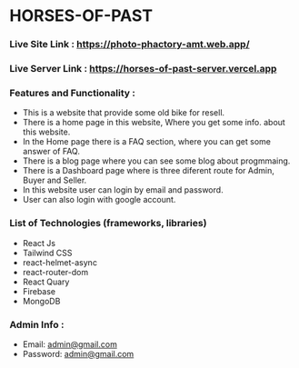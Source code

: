 # HORSES-OF-PAST #

### Live Site Link : https://photo-phactory-amt.web.app/ ###

### Live Server Link : https://horses-of-past-server.vercel.app ###

### Features and Functionality : ###

* This is a website that provide some old bike for resell.
* There is a home page in this website, Where you get some info. about this website.
* In the Home page there is a FAQ section, where you can get some answer of FAQ.
* There is a blog page where you can see some blog about progmmaing.
* There is a Dashboard page where is three diferent route for Admin, Buyer and Seller.
* In this website user can login by email and password.
* User can also login with google account.

### List of Technologies (frameworks, libraries) ###

* React Js
* Tailwind CSS
* react-helmet-async
* react-router-dom
* React Quary
* Firebase
* MongoDB

### Admin Info : ###
* Email: admin@gmail.com
* Password: admin@gmail.com